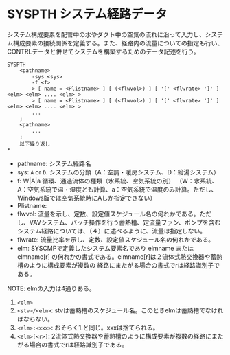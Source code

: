 # SYSPTH システム経路データ

システム構成要素を配管中の水やダクト中の空気の流れに沿って入力し、システム構成要素の接続関係を定義する。また、経路内の流量についての指定も行い、CONTRLデータと併せてシステムを構築するためのデータ記述を行う。

```
SYSPTH
    <pathname>
        -sys <sys>
        -f <f>
        > [ name = <Plistname> ] [ (<flwvol>) ] [ '[' <flwrate> ']' ] <elm> <elm> .... <elm> >
        > [ name = <Plistname> ] [ (<flwvol>) ] [ '[' <flwrate> ']' ]  <elm> <elm> .... <elm> >
        ...
    ;
    <pathname>
        ...
    ;
    以下繰り返し
*
```
- pathname: システム経路名
- sys: `A` or `D`. システムの分類（A：空調・暖房システム、D：給湯システム）
- f: W|A|a 循環、通過流体の種類（水系統、空気系統の別）
        （W：水系統、A：空気系統で温・湿度とも計算、a：空気系統で温度のみ計算。ただし、Windows版では空気系統時にAしか指定できない）
- Plistname:
- flwvol: 流量を示し、定数、設定値スケジュール名の何れかである。ただし、VAVシステム、バッチ操作を行う蓄熱槽、定流量ファン、ポンプを含むシステム経路については、（４）に述べるように、流量は指定しない。
- flwrate: 流量比率を示し、定数、設定値スケジュール名の何れかである。
- elm: SYSCMPで定義したシステム要素名であり
elmname または elmname[r]
の何れかの書式である。elmname[r]は２流体式熱交換器や蓄熱槽のように構成要素が複数の
経路にまたがる場合の書式でrは経路識別子である。


NOTE: elmの入力は4通りある。
1. `<elm>`
2. `<stv>/<elm>`: stvは蓄熱槽のスケジュール名。このときelmは蓄熱槽でなければならない。
3. `<elm>:<xxx>`: おそらく1.と同じ。xxxは捨てられる。
4. `<elm>[<r>]`: 2流体式熱交換器や蓄熱槽のように構成要素が複数の経路にまたがる場合の書式でrは経路識別子である。